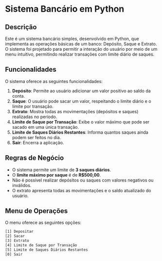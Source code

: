 # Sistema Bancário em Python

## Descrição

Este é um sistema bancário simples, desenvolvido em Python, que implementa as operações básicas de um banco: Depósito, Saque e Extrato. O sistema foi projetado para permitir a interação do usuário por meio de um menu intuitivo, permitindo realizar transações com limite diário de saques.

## Funcionalidades

O sistema oferece as seguintes funcionalidades:

1. **Depósito**: Permite ao usuário adicionar um valor positivo ao saldo da conta.
2. **Saque**: O usuário pode sacar um valor, respeitando o limite diário e o limite por transação.
3. **Extrato**: Mostra todas as movimentações (depósitos e saques) realizadas no período.
4. **Limite de Saque por Transação**: Exibe o valor máximo que pode ser sacado em uma única transação.
5. **Limite de Saques Diários Restantes**: Informa quantos saques ainda podem ser feitos no dia.
6. **Sair**: Encerra a aplicação.

## Regras de Negócio

- O sistema permite um limite de **3 saques diários**.
- O **limite máximo por saque** é de **R$500,00**.
- Não é possível realizar depósitos ou saques com valores negativos ou inválidos.
- O extrato apresenta todas as movimentações e o saldo atualizado do usuário.

## Menu de Operações

O menu oferece as seguintes opções:

```bash
[1] Depositar
[2] Sacar
[3] Extrato
[4] Limite de Saque por Transação
[5] Limite de Saques Diários Restantes
[0] Sair
